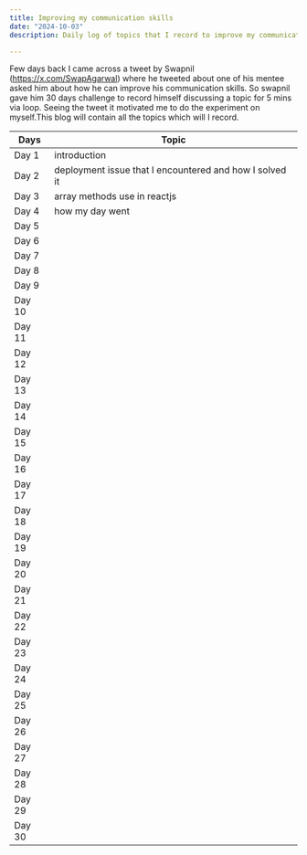 ```yaml
---
title: Improving my communication skills
date: "2024-10-03"
description: Daily log of topics that I record to improve my communication skills.

---
```

Few days back I came across a tweet by Swapnil (https://x.com/SwapAgarwal) where he tweeted about one of his mentee asked him about how he can improve his communication skills. So swapnil gave him 30 days challenge to record himself discussing a topic for 5 mins via loop.
Seeing the tweet it motivated me to do the experiment on myself.This blog will contain all the topics which will I record.


| Days     | Topic     |
| ------------- | ------------- |
| Day 1 | introduction |
| Day 2 | deployment issue that I encountered and how I solved it |
| Day 3 | array methods use in reactjs |
| Day 4 | how my day went |
| Day 5 |  |
| Day 6 |  |
| Day 7 |  |
| Day 8 |  |
| Day 9 |  |
| Day 10 |  |
| Day 11 |  |
| Day 12 |  |
| Day 13 |  |
| Day 14 |  |
| Day 15 |  |
| Day 16|  |
| Day 17 |  |
| Day 18 |  |
| Day 19 |  |
| Day 20 |  |
| Day 21 |  |
| Day 22|  |
| Day 23|  |
| Day 24 |  |
| Day 25 |  |
| Day 26 |  |
| Day 27 |  |
| Day 28 |  |
| Day 29 |  |
| Day 30 |  |
